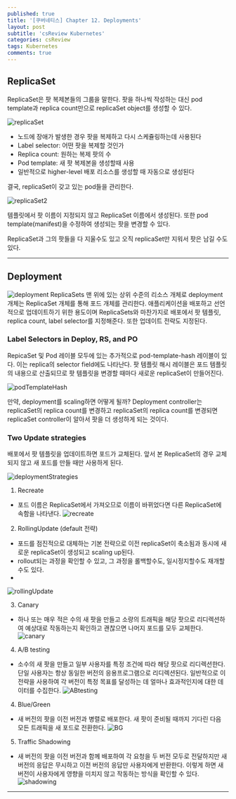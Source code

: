 ```yaml
---
published: true
title: '[쿠버네티스] Chapter 12. Deployments'
layout: post
subtitle: 'csReview Kubernetes'
categories: csReview
tags: Kubernetes
comments: true
---
```


## ReplicaSet
ReplicaSet은 팟 복제본들의 그룹을 말한다. 팟을 하나씩 작성하는 대신 pod template과 replica count만으로 replicaSet object를 생성할 수 있다.

![replicaSet](https://sundongkim-dev.github.io/assets/img/kubernetes/replicaSet.png)

- 노드에 장애가 발생한 경우 팟을 복제하고 다시 스케쥴링하는데 사용된다
- Label selector: 어떤 팟을 복제할 것인가
- Replica count: 원하는 복제 팟의 수
- Pod template: 새 팟 복제본을 생성할때 사용
- 일반적으로 higher-level 배포 리소스를 생성할 때 자동으로 생성된다

결국, replicaSet이 갖고 있는 pod들을 관리한다.

![replicaSet2](https://sundongkim-dev.github.io/assets/img/kubernetes/replicaSet2.png)

템플릿에서 팟 이름이 지정되지 않고 ReplicaSet 이름에서 생성된다. 또한 pod template(manifest)을 수정하여 생성되는 팟을 변경할 수 있다.

ReplicaSet과 그의 팟들을 다 지울수도 있고 오직 replicaSet만 지워서 팟은 남길 수도 있다.

---
## Deployment
![deployment](https://sundongkim-dev.github.io/assets/img/kubernetes/deployment.png)
ReplicaSets 맨 위에 있는 상위 수준의 리소스 개체로 deployment 개체는 ReplicaSet 개체를 통해 포드 개체를 관리한다. 애플리케이션을 배포하고 선언적으로 업데이트하기 위한 용도이며 ReplicaSets와 마찬가지로 배포에서 팟 템플릿, replica count, label selector를 지정해준다. 또한 업데이트 전략도 지정된다.

### Label Selectors in Deploy, RS, and PO
RepicaSet 및 Pod 레이블 모두에 있는 추가적으로 pod-template-hash 레이블이 있다. 이는 replica의 selector field에도 나타난다. 팟 템플릿 해시 레이블은 포드 템플릿의 내용으로 산출되므로 팟 템플릿을 변경할 때마다 새로운 replicaSet이 만들어진다.

![podTemplateHash](https://sundongkim-dev.github.io/assets/img/kubernetes/podTemplateHash.png)

만약, deployment를 scaling하면 어떻게 될까? Deployment controller는 replicaSet의 replica count를 변경하고 replicaSet의 replica count를 변경되면 replicaSet controller이 알아서 팟을 더 생성하게 되는 것이다.

### Two Update strategies
배포에서 팟 템플릿을 업데이트하면 포드가 교체된다. 앞서 본 ReplicaSet의 경우 교체되지 않고 새 포드를 만들 때만 사용하게 된다.

![deploymentStrategies](https://sundongkim-dev.github.io/assets/img/kubernetes/deploymentStrategies.png)

1. Recreate
  - 포드 이름은 ReplicaSet에서 가져오므로 이름이 바뀌었다면 다른 ReplicaSet에 속함을 나타낸다.
![recreate](https://sundongkim-dev.github.io/assets/img/kubernetes/recreate.png)

2. RollingUpdate (default 전략)
  - 포드를 점진적으로 대체하는 기본 전략으로 이전 replicaSet이 축소됨과 동시에 새로운 replicaSet이 생성되고 scaling up된다.
  - rollout되는 과정을 확인할 수 있고, 그 과정을 롤백할수도, 일시정지할수도 재개할수도 있다.
  -
![rollingUpdate](https://sundongkim-dev.github.io/assets/img/kubernetes/rollingUpdate.png)

3. Canary
  - 하나 또는 매우 적은 수의 새 팟을 만들고 소량의 트래픽을 해당 팟으로 리디렉션하여 예상대로 작동하는지 확인하고 괜찮으면 나머지 포드를 모두 교체한다.
![canary](https://sundongkim-dev.github.io/assets/img/kubernetes/canary.png)

4. A/B testing
  - 소수의 새 팟을 만들고 일부 사용자를 특정 조건에 따라 해당 팟으로 리디렉션한다. 단일 사용자는 항상 동일한 버전의 응용프로그램으로 리디렉션된다. 일반적으로 이 전략을 사용하여 각 버전이 특정 목표를 달성하는 데 얼마나 효과적인지에 대한 데이터를 수집한다.
  ![ABtesting](https://sundongkim-dev.github.io/assets/img/kubernetes/ABtesting.png)

4. Blue/Green
  - 새 버전의 팟을 이전 버전과 병렬로 배포한다. 새 팟이 준비될 때까지 기다린 다음 모든 트래픽을 새 포드로 전환한다.
  ![BG](https://sundongkim-dev.github.io/assets/img/kubernetes/BG.png)

5. Traffic Shadowing
  - 새 버전의 팟을 이전 버전과 함께 배포하여 각 요청을 두 버전 모두로 전달하지만 새 버전의 응답은 무시하고 이전 버전의 응답만 사용자에게 반환한다. 이렇게 하면 새 버전이 사용자에게 영향을 미치지 않고 작동하는 방식을 확인할 수 있다.
  ![shadowing](https://sundongkim-dev.github.io/assets/img/kubernetes/shadowing.png)
---
